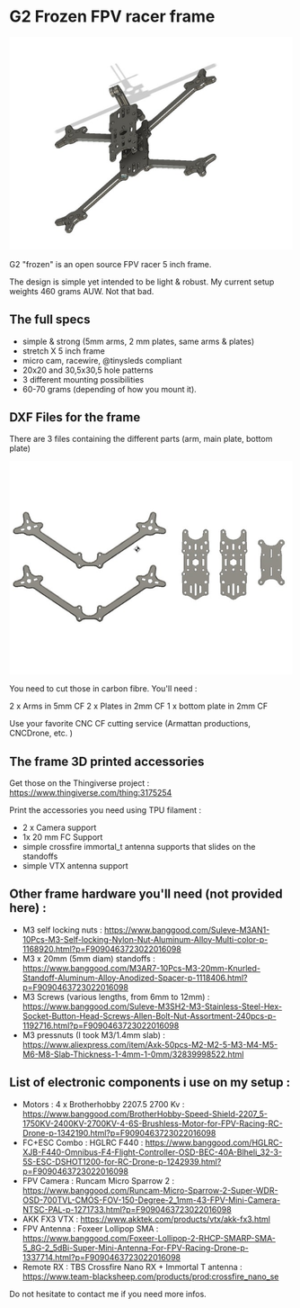 # G2 Frozen FPV racer frame

![G2 render](https://github.com/zeugri/G2-frozen-frame/blob/master/gfx/G2_render.jpg "G2 render")


G2 "frozen" is an open source FPV racer 5 inch frame.

The design is simple yet intended to be light & robust. My current setup weights 460 grams AUW. Not that bad.

## The full specs

 * simple & strong (5mm arms, 2 mm plates, same arms & plates)
 * stretch X 5 inch frame
 * micro cam, racewire, @tinysleds compliant
 * 20x20 and 30,5x30,5 hole patterns
 * 3 different mounting possibilities
 * 60-70 grams (depending of how you mount it).

## DXF Files for the frame

There are 3 files containing the different parts (arm, main plate, bottom plate)

![G2 components](https://github.com/zeugri/G2-frozen-frame/blob/master/gfx/G2_components.jpg "G2 components")

You need to cut those in carbon fibre. You'll need :

2 x Arms in 5mm CF
2 x Plates in 2mm CF
1 x bottom plate in 2mm CF

Use your favorite CNC CF cutting service (Armattan productions, CNCDrone, etc. )

## The frame 3D printed accessories

Get those on the Thingiverse project : https://www.thingiverse.com/thing:3175254

Print the accessories you need using TPU filament :

 * 2 x Camera support
 * 1x 20 mm FC Support
 * simple crossfire immortal_t antenna supports that slides on the standoffs
 * simple VTX antenna support
 
## Other frame hardware you'll need (not provided here) :

 * M3 self locking nuts : https://www.banggood.com/Suleve-M3AN1-10Pcs-M3-Self-locking-Nylon-Nut-Aluminum-Alloy-Multi-color-p-1168920.html?p=F9090463723022016098
 * M3 x 20mm (5mm diam) standoffs : https://www.banggood.com/M3AR7-10Pcs-M3-20mm-Knurled-Standoff-Aluminum-Alloy-Anodized-Spacer-p-1118406.html?p=F9090463723022016098
 * M3 Screws (various lengths, from 6mm to 12mm) : https://www.banggood.com/Suleve-M3SH2-M3-Stainless-Steel-Hex-Socket-Button-Head-Screws-Allen-Bolt-Nut-Assortment-240pcs-p-1192716.html?p=F9090463723022016098
 * M3 pressnuts (I took M3/1.4mm slab) : https://www.aliexpress.com/item/Axk-50pcs-M2-M2-5-M3-M4-M5-M6-M8-Slab-Thickness-1-4mm-1-0mm/32839998522.html

## List of electronic components i use on my setup :

 * Motors : 4 x Brotherhobby 2207.5 2700 Kv : https://www.banggood.com/BrotherHobby-Speed-Shield-2207_5-1750KV-2400KV-2700KV-4-6S-Brushless-Motor-for-FPV-Racing-RC-Drone-p-1342190.html?p=F9090463723022016098
 * FC+ESC Combo : HGLRC F440 : https://www.banggood.com/HGLRC-XJB-F440-Omnibus-F4-Flight-Controller-OSD-BEC-40A-Blheli_32-3-5S-ESC-DSHOT1200-for-RC-Drone-p-1242939.html?p=F9090463723022016098
 * FPV Camera : Runcam Micro Sparrow 2 : https://www.banggood.com/Runcam-Micro-Sparrow-2-Super-WDR-OSD-700TVL-CMOS-FOV-150-Degree-2_1mm-43-FPV-Mini-Camera-NTSC-PAL-p-1271733.html?p=F9090463723022016098
 * AKK FX3 VTX : https://www.akktek.com/products/vtx/akk-fx3.html
 * FPV Antenna : Foxeer Lollipop SMA : https://www.banggood.com/Foxeer-Lollipop-2-RHCP-SMARP-SMA-5_8G-2_5dBi-Super-Mini-Antenna-For-FPV-Racing-Drone-p-1337714.html?p=F9090463723022016098
 * Remote RX : TBS Crossfire Nano RX + Immortal T antenna : https://www.team-blacksheep.com/products/prod:crossfire_nano_se

Do not hesitate to contact me if you need more infos.
